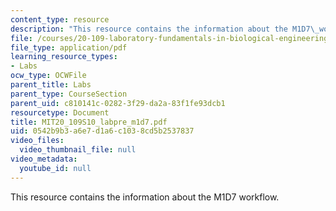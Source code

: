 ```yaml
---
content_type: resource
description: "This resource contains the information about the M1D7\_workflow."
file: /courses/20-109-laboratory-fundamentals-in-biological-engineering-spring-2010/0542b9b3a6e7d1a6c1038cd5b2537837_MIT20_109S10_labpre_m1d7.pdf
file_type: application/pdf
learning_resource_types:
- Labs
ocw_type: OCWFile
parent_title: Labs
parent_type: CourseSection
parent_uid: c810141c-0282-3f29-da2a-83f1fe93dcb1
resourcetype: Document
title: MIT20_109S10_labpre_m1d7.pdf
uid: 0542b9b3-a6e7-d1a6-c103-8cd5b2537837
video_files:
  video_thumbnail_file: null
video_metadata:
  youtube_id: null
---
```

This resource contains the information about the M1D7 workflow.

